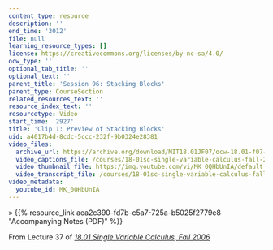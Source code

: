 ```yaml
---
content_type: resource
description: ''
end_time: '3012'
file: null
learning_resource_types: []
license: https://creativecommons.org/licenses/by-nc-sa/4.0/
ocw_type: ''
optional_tab_title: ''
optional_text: ''
parent_title: 'Session 96: Stacking Blocks'
parent_type: CourseSection
related_resources_text: ''
resource_index_text: ''
resourcetype: Video
start_time: '2927'
title: 'Clip 1: Preview of Stacking Blocks'
uid: a4017b4d-8cdc-5ccc-232f-9b0324e28381
video_files:
  archive_url: https://archive.org/download/MIT18.01JF07/ocw-18.01-f07-lec37_300k.mp4
  video_captions_file: /courses/18-01sc-single-variable-calculus-fall-2010/d847f1206bbc5400bd958815dca6877d_MK_0QHbUnIA.vtt
  video_thumbnail_file: https://img.youtube.com/vi/MK_0QHbUnIA/default.jpg
  video_transcript_file: /courses/18-01sc-single-variable-calculus-fall-2010/b582d1694f0cc05b6fc760509fa37c0f_MK_0QHbUnIA.pdf
video_metadata:
  youtube_id: MK_0QHbUnIA
---
```


» {{% resource_link aea2c390-fd7b-c5a7-725a-b5025f2779e8 "Accompanying Notes (PDF)" %}}

From Lecture 37 of [_18.01 Single Variable Calculus, Fall 2006_](/courses/18-01-single-variable-calculus-fall-2006/video_galleries/video-lectures)

